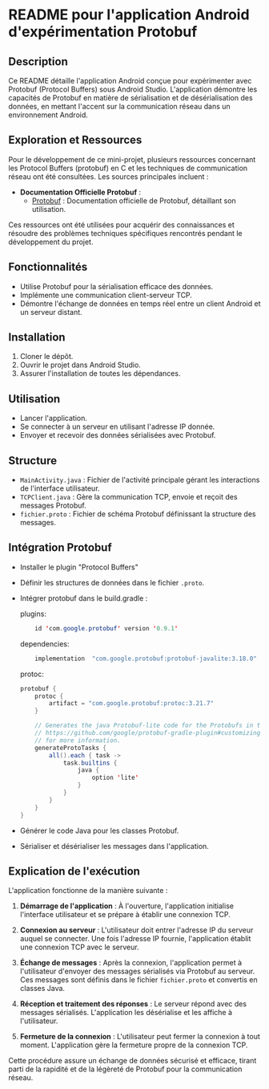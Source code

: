 
# README pour l'application Android d'expérimentation Protobuf

## Description

Ce README détaille l'application Android conçue pour expérimenter avec Protobuf (Protocol Buffers) sous Android Studio. L'application démontre les capacités de Protobuf en matière de sérialisation et de désérialisation des données, en mettant l'accent sur la communication réseau dans un environnement Android.

## Exploration et Ressources

Pour le développement de ce mini-projet, plusieurs ressources concernant les Protocol Buffers (protobuf) en C et les techniques de communication réseau ont été consultées. Les sources principales incluent :

- **Documentation Officielle Protobuf** :
  - [Protobuf](https://protobuf.dev/) : Documentation officielle de Protobuf, détaillant son utilisation.

Ces ressources ont été utilisées pour acquérir des connaissances et résoudre des problèmes techniques spécifiques rencontrés pendant le développement du projet.


## Fonctionnalités

- Utilise Protobuf pour la sérialisation efficace des données.
- Implémente une communication client-serveur TCP.
- Démontre l'échange de données en temps réel entre un client Android et un serveur distant.

## Installation

1. Cloner le dépôt.
2. Ouvrir le projet dans Android Studio.
3. Assurer l'installation de toutes les dépendances.

## Utilisation

- Lancer l'application.
- Se connecter à un serveur en utilisant l'adresse IP donnée.
- Envoyer et recevoir des données sérialisées avec Protobuf.

## Structure

- `MainActivity.java` : Fichier de l'activité principale gérant les interactions de l'interface utilisateur.
- `TCPClient.java` : Gère la communication TCP, envoie et reçoit des messages Protobuf.
- `fichier.proto` : Fichier de schéma Protobuf définissant la structure des messages.

## Intégration Protobuf
- Installer le plugin "Protocol Buffers"
- Définir les structures de données dans le fichier `.proto`.
- Intégrer protobuf dans le build.gradle :  
  
  plugins:

  ```java
      id 'com.google.protobuf' version '0.9.1'
  ```

  dependencies:
  ```java
      implementation  "com.google.protobuf:protobuf-javalite:3.18.0"
  ```

  protoc:
  ```java
  protobuf {
      protoc {
          artifact = "com.google.protobuf:protoc:3.21.7"
      }

      // Generates the java Protobuf-lite code for the Protobufs in this project. See
      // https://github.com/google/protobuf-gradle-plugin#customizing-protobuf-compilation
      // for more information.
      generateProtoTasks {
          all().each { task ->
              task.builtins {
                  java {
                      option 'lite'
                  }
              }
          }
      }
  }
  ```
- Générer le code Java pour les classes Protobuf.
- Sérialiser et désérialiser les messages dans l'application.

## Explication de l'exécution

L'application fonctionne de la manière suivante :

1. **Démarrage de l'application** : À l'ouverture, l'application initialise l'interface utilisateur et se prépare à établir une connexion TCP.

2. **Connexion au serveur** : L'utilisateur doit entrer l'adresse IP du serveur auquel se connecter. Une fois l'adresse IP fournie, l'application établit une connexion TCP avec le serveur.

3. **Échange de messages** : Après la connexion, l'application permet à l'utilisateur d'envoyer des messages sérialisés via Protobuf au serveur. Ces messages sont définis dans le fichier `fichier.proto` et convertis en classes Java.

4. **Réception et traitement des réponses** : Le serveur répond avec des messages sérialisés. L'application les désérialise et les affiche à l'utilisateur.

5. **Fermeture de la connexion** : L'utilisateur peut fermer la connexion à tout moment. L'application gère la fermeture propre de la connexion TCP.

Cette procédure assure un échange de données sécurisé et efficace, tirant parti de la rapidité et de la légèreté de Protobuf pour la communication réseau.

